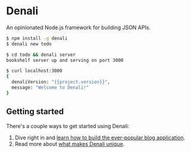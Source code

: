# Denali

An opinionated Node.js framework for building JSON APIs.

```sh
$ npm install -g denali
$ denali new todo

$ cd todo && denali server
bookshelf server up and serving on port 3000

$ curl localhost:3000
{
  denaliVersion: "{{project.version}}",
  message: "Welcome to Denali!"
}
```

## Getting started

There's a couple ways to get started using Denali:

1. Dive right in and [learn how to build the ever-popular blog application](quickstart).
2. Read more about [what makes Denali unique](why-denali).
